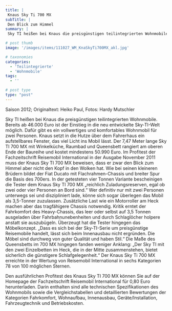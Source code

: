 ```yaml
---
title: |
 Knaus Sky Ti 700 MX
subTitle: |
 Den Blick zum Himmel
summary: |
 Sky TI heißen bei Knaus die preisgünstigen teilintegrierten Wohnmobile. Bereits ab 46.000 Euro ist der Einstieg in die neu entwickelte Sky-TI-Welt möglich. Dafür gibt es ein vollwertiges und komfortables Wohnmobil für zwei Personen. Knaus setzt in die Hutze über dem Fahrerhaus ein aufstellbares Fenster, das viel Licht ins Mobil lässt. 

# post thumb
image: '/images/items/111027_WM_KnaSkyTi700MX_akl.jpg'

# taxonomies
categories: 
  - 'Teilintegrierte'
  - 'Wohnmobile'
tags:
  - ''

# post type
type: "post"
---
```


Saison 2012; Originaltext: Heiko Paul, Fotos: Hardy Mutschler

Sky TI heißen bei Knaus die preisgünstigen teilintegrierten Wohnmobile. Bereits ab 46.000 Euro ist der Einstieg in die neu entwickelte Sky-TI-Welt möglich. Dafür gibt es ein vollwertiges und komfortables Wohnmobil für zwei Personen. Knaus setzt in die Hutze über dem Fahrerhaus ein aufstellbares Fenster, das viel Licht ins Mobil lässt. Der 7,47 Meter lange Sky TI 700 MX mit Winkelküche, Raumbad und Queensbett rangiert am oberen Ende der Baureihe und kostet mindestens 50.990 Euro. Im Profitest der Fachzeitschrift Reisemobil International in der Ausgabe November 2011 muss der Knaus Sky TI 700 MX beweisen, dass er zwar den Blick zum Himmel aber nicht den Kopf in den Wolken hat. Wie bei seinen kleineren Brüdern bildet der Fiat Ducato mit Flachrahmen-Chassis und breiter Spur die Basis des 700ers. In der getesteten vier Tonnen Variante bescheinigen die Tester dem Knaus Sky TI 700 MX „reichlich Zuladungsreserven, egal ob zwei oder vier Personen an Bord sind.“ Wer definitiv nur mit zwei Personen unterwegs sei und diszipliniert lade, könne sich sogar überlegen das Mobil als 3,5-Tonner zuzulassen. Zusätzliche Last wie ein Motorroller am Heck machen aber das tragfähigere Chassis notwendig. Kritik erntet der Fahrkomfort des Heavy-Chassis, das leer oder selbst auf 3,5 Tonnen ausgeladen über Fahrbahnunebenheiten und durch Schlaglöcher holpere anstatt sie auszubügeln. Überzeugt hat die Tester hingegen das Möbelkonzept. „Dass es sich bei der Sky-TI-Serie um preisgünstige Reisemobile handelt, lässt sich beim Innenausbau nicht ergründen. Die Möbel sind durchweg von guter Qualität und haben Stil.“ Die Maße des Queensbetts im 700 MX hingegen fanden weniger Anklang: „Der Sky TI mit den zwei Einzelbetten im Heck, die in der Mitte zusammenstehen, bietet sicherlich die günstigere Schlafgelegenheit.“ Der Knaus Sky Ti 700 MX erreichte in der Wertung von Reisemobil International in sechs Kategorien 78 von 100 möglichen Sternen.

Den ausführlichen Profitest des Knaus Sky TI 700 MX können Sie auf der Homepage der Fachzeitschrift Reisemobil International für 0,80 Euro herunterladen. Darin enthalten sind alle technischen Spezifikationen des Wohnmobils sowie die Vergleichstabellen und detaillierten Bewertungen der Kategorien Fahrkomfort, Wohnaufbau, Innenausbau, Geräte/Installation, Fahrzeugtechnik und Betriebskosten.